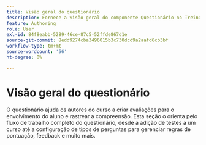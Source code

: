 ```yaml
---
title: Visão geral do questionário
description: Fornece a visão geral do componente Questionário no Treinamento e aprendizado do produto
feature: Authoring
role: User
exl-id: 84f8eabb-5289-46ce-87c5-52ffde867d1e
source-git-commit: 8edd9274cba3496015b3c730dcd9a2aafd6cb3bf
workflow-type: tm+mt
source-wordcount: '56'
ht-degree: 0%

---
```


# Visão geral do questionário

O questionário ajuda os autores do curso a criar avaliações para o envolvimento do aluno e rastrear a compreensão. Esta seção o orienta pelo fluxo de trabalho completo do questionário, desde a adição de testes a um curso até a configuração de tipos de perguntas para gerenciar regras de pontuação, feedback e muito mais.
